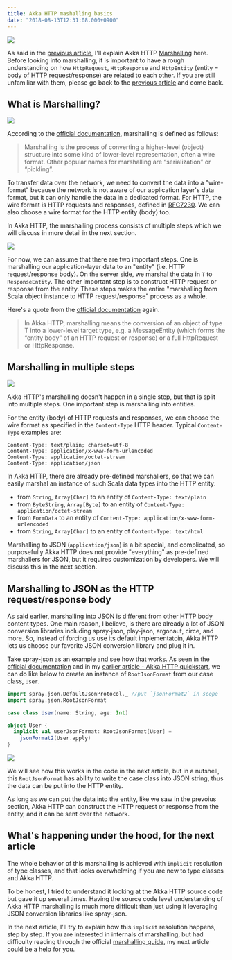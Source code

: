 ```yaml
---
title: Akka HTTP mashalling basics
date: "2018-08-13T12:31:08.000+0900"
---
```


![](/images/akka-http-marshalling-basics/akka-http-marshalling.gif)

As said in the [previous article](../akka-http-request-response-model), I'll explain Akka HTTP [Marshalling]() here. Before looking into marshalling, it is important to have a rough understanding on how `HttpRequest`, `HttpResponse` and `HttpEntity` (entity = body of HTTP request/response) are related to each other. If you are still unfamiliar with them, please go back to the [previous article](../akka-http-request-response-model) and come back.

## What is Marshalling?

![](/images/akka-http-marshalling-basics/akka-http-marshalling-wire-format.gif)

According to the [official documentation](https://doc.akka.io/docs/akka-http/current/common/marshalling.html), marshalling is defined as follows:

> Marshalling is the process of converting a higher-level (object) structure into some kind of lower-level representation, often a wire format. Other popular names for marshalling are “serialization” or “pickling”.

To transfer data over the network, we need to convert the data into a "wire-format" because the network is not aware of our application layer's data format, but it can only handle the data in a dedicated format. For HTTP, the wire format is HTTP requests and responses, defined in [RFC7230](https://tools.ietf.org/html/rfc7230). We can also choose a wire format for the HTTP entity (body) too.

In Akka HTTP, the marshalling process consists of multiple steps which we will discuss in more detail in the next section.

![](/images/akka-http-marshalling-basics/akka-http-marshalling-multi-steps-dependency.png)

 For now, we can assume that there are two important steps. One is marshalling our application-layer data to an "entity" (i.e. HTTP request/response body).
 On the server side, we marshal the data in `T` to `ResponseEntity`. The other important step is to construct HTTP request or response from the entity. These steps makes the entire "marshalling from Scala object instance to HTTP request/response" process as a whole.

Here's a quote from the [official documentation](https://doc.akka.io/docs/akka-http/current/common/marshalling.html) again.

> In Akka HTTP, marshalling means the conversion of an object of type T into a lower-level target type, e.g. a MessageEntity (which forms the “entity body” of an HTTP request or response) or a full HttpRequest or HttpResponse.

## Marshalling in multiple steps

![](/images/akka-http-marshalling-basics/akka-http-marshalling-multi-steps.gif)

Akka HTTP's marshalling doesn't happen in a single step, but that is split into multiple steps. One important step is marshalling into entities.

For the entity (body) of HTTP requests and responses, we can choose the wire format as specified in the `Content-Type` HTTP header. Typical `Content-Type` examples are:

```plaintext
Content-Type: text/plain; charset=utf-8
Content-Type: application/x-www-form-urlencoded
Content-Type: application/octet-stream
Content-Type: application/json
```

In Akka HTTP, there are already pre-defined marshallers, so that we can easily marshal an instance of such Scala data types into the HTTP entity:

- from `String`, `Array[Char]` to an entity of `Content-Type: text/plain`
- from `ByteString`, `Array[Byte]` to an entity of `Content-Type: application/octet-stream`
- from `FormData` to an entity of `Content-Type: application/x-www-form-urlencoded`
- from `String`, `Array[Char]` to an entity of `Content-Type: text/html`

Marshalling to JSON (`application/json`) is a bit special, and complicated, so purposefully Akka HTTP does not provide "everything" as pre-defined marshallers for JSON,
but it requires customization by developers. We will discuss this in the next section.

## Marshalling to JSON as the HTTP request/response body

As said earlier, marshalling into JSON is different from other HTTP body content types. One main reason, I believe, is there are already a lot of JSON conversion libraries including spray-json, play-json, argonaut, circe, and more. So, instead of forcing us use its default implementatoin, Akka HTTP lets us choose our favorite JSON conversion library and plug it in.

Take spray-json as an example and see how that works. As seen in the [official documentation](https://doc.akka.io/docs/akka-http/current/common/json-support.html#spray-json-support) and in my [earlier article - Akka HTTP quickstart](../akka-http-quickstart), we can do like below to create an instance of `RootJsonFormat` from our case class, `User`.

```scala
import spray.json.DefaultJsonProtocol._ //put `jsonFormat2` in scope
import spray.json.RootJsonFormat

case class User(name: String, age: Int)

object User {
  implicit val userJsonFormat: RootJsonFormat[User] =
    jsonFormat2(User.apply)
}
```

![](/images/akka-http-marshalling-basics/akka-http-marshalling-rootjsonformat.png)

We will see how this works in the code in the next article, but in a nutshell, this `RootJsonFormat` has ability to write the case class into JSON string, thus the data can be put into the HTTP entity.

As long as we can put the data into the entity, like we saw in the prevoius section, Akka HTTP can construct the HTTP request or response from the entity, and it can be sent over the network.

## What's happening under the hood, for the next article

The whole behavior of this marshalling is achieved with `implicit` resolution of type classes, and that looks overwhelming if you are new to type classes and Akka HTTP.

To be honest, I tried to understand it looking at the Akka HTTP source code but gave it up several times. Having the source code level understanding of Akka HTTP marshalling is much more difficult than just using it leveraging JSON conversion libraries like spray-json.

In the next article, I'll try to explain how this `implicit` resolution happens, step by step. If you are interested in internals of marshalling, but had difficulty reading through the official [marshalling guide](https://doc.akka.io/docs/akka-http/current/common/marshalling.html), my next article could be a help for you.